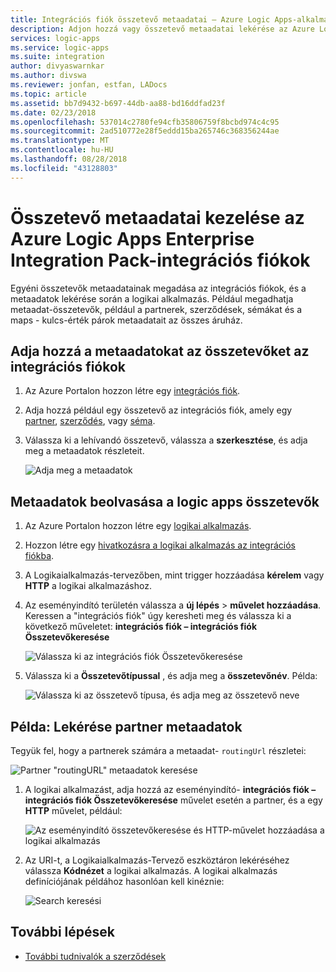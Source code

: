 ```yaml
---
title: Integrációs fiók összetevő metaadatai – Azure Logic Apps-alkalmazások kezelése |} A Microsoft Docs
description: Adjon hozzá vagy összetevő metaadatai lekérése az Azure Logic Apps Enterprise Integration Pack-integrációs fiókok
services: logic-apps
ms.service: logic-apps
ms.suite: integration
author: divyaswarnkar
ms.author: divswa
ms.reviewer: jonfan, estfan, LADocs
ms.topic: article
ms.assetid: bb7d9432-b697-44db-aa88-bd16ddfad23f
ms.date: 02/23/2018
ms.openlocfilehash: 537014c2780fe94cfb35806759f8bcbd974c4c95
ms.sourcegitcommit: 2ad510772e28f5eddd15ba265746c368356244ae
ms.translationtype: MT
ms.contentlocale: hu-HU
ms.lasthandoff: 08/28/2018
ms.locfileid: "43128803"
---
```

# <a name="manage-artifact-metadata-from-integration-accounts-in-azure-logic-apps-with-enterprise-integration-pack"></a>Összetevő metaadatai kezelése az Azure Logic Apps Enterprise Integration Pack-integrációs fiókok

Egyéni összetevők metaadatainak megadása az integrációs fiókok, és a metaadatok lekérése során a logikai alkalmazás. Például megadhatja metaadat-összetevők, például a partnerek, szerződések, sémákat és a maps - kulcs-érték párok metaadatait az összes áruház. 

## <a name="add-metadata-to-artifacts-in-integration-accounts"></a>Adja hozzá a metaadatokat az összetevőket az integrációs fiókok

1. Az Azure Portalon hozzon létre egy [integrációs fiók](logic-apps-enterprise-integration-create-integration-account.md).

2. Adja hozzá például egy összetevő az integrációs fiók, amely egy [partner](logic-apps-enterprise-integration-partners.md), [szerződés](logic-apps-enterprise-integration-agreements.md), vagy [séma](logic-apps-enterprise-integration-schemas.md).

3. Válassza ki a lehívandó összetevő, válassza a **szerkesztése**, és adja meg a metaadatok részleteit.

   ![Adja meg a metaadatok](media/logic-apps-enterprise-integration-metadata/image1.png)

## <a name="retrieve-metadata-from-artifacts-for-logic-apps"></a>Metaadatok beolvasása a logic apps összetevők

1. Az Azure Portalon hozzon létre egy [logikai alkalmazás](quickstart-create-first-logic-app-workflow.md).

2. Hozzon létre egy [hivatkozásra a logikai alkalmazás az integrációs fiókba](logic-apps-enterprise-integration-create-integration-account.md#link-account). 

3. A Logikaialkalmazás-tervezőben, mint trigger hozzáadása **kérelem** vagy **HTTP** a logikai alkalmazáshoz.

4. Az eseményindító területén válassza a **új lépés** > **művelet hozzáadása**. Keressen a "integrációs fiók" úgy keresheti meg és válassza ki a következő műveletet: **integrációs fiók – integrációs fiók Összetevőkeresése**

   ![Válassza ki az integrációs fiók Összetevőkeresése](media/logic-apps-enterprise-integration-metadata/image2.png)

5. Válassza ki a **Összetevőtípussal** , és adja meg a **összetevőnév**. Példa:

   ![Válassza ki az összetevő típusa, és adja meg az összetevő neve](media/logic-apps-enterprise-integration-metadata/image3.png)

## <a name="example-retrieve-partner-metadata"></a>Példa: Lekérése partner metaadatok

Tegyük fel, hogy a partnerek számára a metaadat- `routingUrl` részletei:

![Partner "routingURL" metaadatok keresése](media/logic-apps-enterprise-integration-metadata/image6.png)

1. A logikai alkalmazást, adja hozzá az eseményindító- **integrációs fiók – integrációs fiók Összetevőkeresése** művelet esetén a partner, és a egy **HTTP** művelet, például:

   ![Az eseményindító összetevőkeresése és HTTP-művelet hozzáadása a logikai alkalmazás](media/logic-apps-enterprise-integration-metadata/image4.png)

2. Az URI-t, a Logikaialkalmazás-Tervező eszköztáron lekéréséhez válassza **Kódnézet** a logikai alkalmazás. A logikai alkalmazás definíciójának példához hasonlóan kell kinéznie:

   ![Search keresési](media/logic-apps-enterprise-integration-metadata/image5.png)

## <a name="next-steps"></a>További lépések

* [További tudnivalók a szerződések](logic-apps-enterprise-integration-agreements.md)
